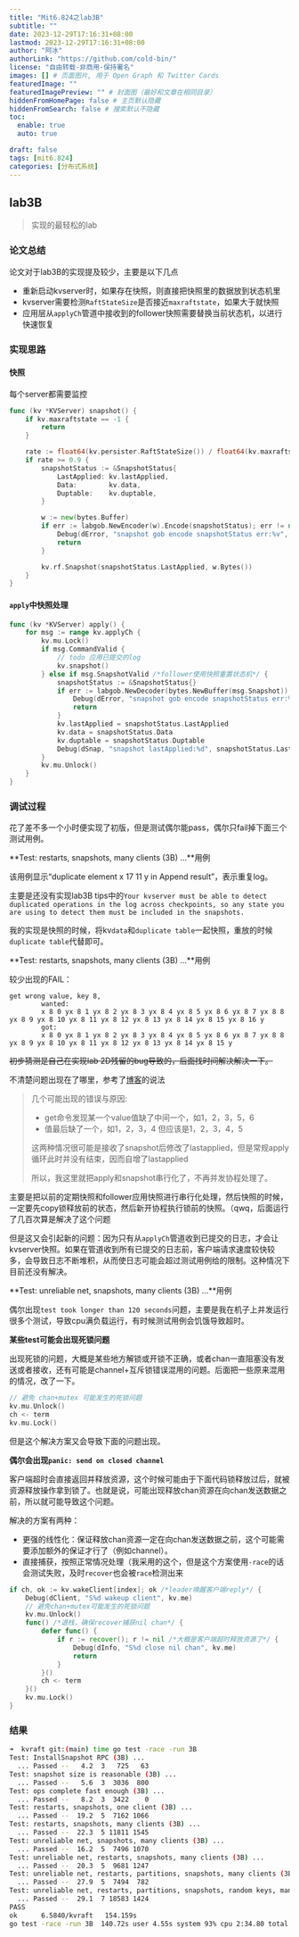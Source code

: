 ```yaml
---
title: "Mit6.824之lab3B"
subtitle: ""
date: 2023-12-29T17:16:31+08:00
lastmod: 2023-12-29T17:16:31+08:00
author: "阿冰"
authorLink: "https://github.com/cold-bin/"
license: "自由转载-非商用-保持署名"
images: [] # 页面图片, 用于 Open Graph 和 Twitter Cards
featuredImage: ""
featuredImagePreview: "" # 封面图（最好和文章在相同目录）
hiddenFromHomePage: false # 主页默认隐藏
hiddenFromSearch: false # 搜索默认不隐藏
toc:
  enable: true
  auto: true

draft: false
tags: [mit6.824]
categories: [分布式系统]
---
```


## lab3B

> 实现的最轻松的lab

### 论文总结

论文对于lab3B的实现提及较少，主要是以下几点

- 重新启动kvserver时，如果存在快照，则直接把快照里的数据放到状态机里
- kvserver需要检测`RaftStateSize`是否接近`maxraftstate`，如果大于就快照
- 应用层从`applyCh`管道中接收到的follower快照需要替换当前状态机，以进行快速恢复

### 实现思路

#### 快照

 每个server都需要监控

```go
func (kv *KVServer) snapshot() {
	if kv.maxraftstate == -1 {
		return
	}

	rate := float64(kv.persister.RaftStateSize()) / float64(kv.maxraftstate)
	if rate >= 0.9 {
		snapshotStatus := &SnapshotStatus{
			LastApplied: kv.lastApplied,
			Data:        kv.data,
			Duptable:    kv.duptable,
		}

        w := new(bytes.Buffer)
        if err := labgob.NewEncoder(w).Encode(snapshotStatus); err != nil {
            Debug(dError, "snapshot gob encode snapshotStatus err:%v", err)
            return
        }

        kv.rf.Snapshot(snapshotStatus.LastApplied, w.Bytes())
	}
}
```

#### `apply`中快照处理

```go
func (kv *KVServer) apply() {
	for msg := range kv.applyCh {
		kv.mu.Lock()
		if msg.CommandValid {
            // todo 应用已提交的log
            kv.snapshot()
		} else if msg.SnapshotValid /*follower使用快照重置状态机*/ {
			snapshotStatus := &SnapshotStatus{}
			if err := labgob.NewDecoder(bytes.NewBuffer(msg.Snapshot)).Decode(snapshotStatus); err != nil {
				Debug(dError, "snapshot gob encode snapshotStatus err:%v", err)
				return
			}
			kv.lastApplied = snapshotStatus.LastApplied
			kv.data = snapshotStatus.Data
			kv.duptable = snapshotStatus.Duptable
			Debug(dSnap, "snapshot lastApplied:%d", snapshotStatus.LastApplied)
		}
		kv.mu.Unlock()
	}
}
```

### 调试过程

花了差不多一个小时便实现了初版，但是测试偶尔能pass，偶尔只fail掉下面三个测试用例。

**Test: restarts, snapshots, many clients (3B) ...**用例

该用例显示“duplicate element x 17 11 y in Append result”，表示重复log。

主要是还没有实现lab3B tips中的`Your kvserver must be able to detect duplicated operations in the log across checkpoints, so any state you are using to detect them must be included in the snapshots.`

我的实现是快照的时候，将kv`data`和`duplicate table`一起快照，重放的时候`duplicate table`代替即可。

**Test: restarts, snapshots, many clients (3B) ...**用例

较少出现的FAIL：

```
get wrong value, key 8, 
        wanted:
        x 8 0 yx 8 1 yx 8 2 yx 8 3 yx 8 4 yx 8 5 yx 8 6 yx 8 7 yx 8 8 yx 8 9 yx 8 10 yx 8 11 yx 8 12 yx 8 13 yx 8 14 yx 8 15 yx 8 16 y
        got:
        x 8 0 yx 8 1 yx 8 2 yx 8 3 yx 8 4 yx 8 5 yx 8 6 yx 8 7 yx 8 8 yx 8 9 yx 8 10 yx 8 11 yx 8 12 yx 8 13 yx 8 14 yx 8 15 y
```

~~初步猜测是自己在实现lab 2D残留的bug导致的，后面找时间解决解决一下。~~

不清楚问题出现在了哪里，参考了[博客](https://blog.csdn.net/qq_41703198/article/details/127272977)的说法

> 几个可能出现的错误与原因: 
>
> - get命令发现某一个value值缺了中间一个，如1，2，3，5，6
> - 值最后缺了一个，如1，2，3，4 但应该是1，2，3，4，5
>
> 这两种情况很可能是接收了snapshot后修改了lastapplied，但是常规apply循环此时并没有结束，因而自增了lastapplied
>
> 所以，我这里就把apply和snapshot串行化了，不再并发协程处理了。

主要是把以前的定期快照和follower应用快照进行串行化处理，然后快照的时候，一定要先copy锁释放前的状态，然后新开协程执行锁前的快照。（qwq，后面运行了几百次算是解决了这个问题

但是这又会引起新的问题：因为只有从`applyCh`管道收到已提交的日志，才会让kvserver快照。如果在管道收到所有已提交的日志前，客户端请求速度较快较多，会导致日志不断堆积，从而使日志可能会超过测试用例给的限制。这种情况下目前还没有解决。

**Test: unreliable net, snapshots, many clients (3B) ...**用例

偶尔出现`test took longer than 120 seconds`问题，主要是我在机子上并发运行很多个测试，导致cpu满负载运行，有时候测试用例会饥饿导致超时。

**某些test可能会出现死锁问题**

出现死锁的问题，大概是某些地方解锁或开锁不正确，或者chan一直阻塞没有发送或者接收，还有可能是channel+互斥锁错误混用的问题。后面把一些原来混用的情况，改了一下。

```go
// 避免 chan+mutex 可能发生的死锁问题
kv.mu.Unlock()
ch <- term
kv.mu.Lock()
```

但是这个解决方案又会导致下面的问题出现。

**偶尔会出现`panic: send on closed channel`**

客户端超时会直接返回并释放资源，这个时候可能由于下面代码锁释放过后，就被资源释放操作拿到锁了。也就是说，可能出现释放chan资源在向chan发送数据之前，所以就可能导致这个问题。

解决的方案有两种：

- 更强的线性化：保证释放chan资源一定在向chan发送数据之前，这个可能需要添加额外的保证才行了（例如channel）。
- 直接捕获，按照正常情况处理（我采用的这个，但是这个方案使用`-race`的话会测试失败，及时`recover`也会被`race`检测出来

```go
if ch, ok := kv.wakeClient[index]; ok /*leader唤醒客户端reply*/ {
    Debug(dClient, "S%d wakeup client", kv.me)
    // 避免chan+mutex可能发生的死锁问题
    kv.mu.Unlock()
    func() /*退栈，确保recover捕获nil chan*/ {
        defer func() {
            if r := recover(); r != nil /*大概是客户端超时释放资源了*/ {
                Debug(dInfo, "S%d close nil chan", kv.me)
                return
            }
        }()
        ch <- term
    }()
    kv.mu.Lock()
}
```

### 结果

```bash
➜  kvraft git:(main) time go test -race -run 3B
Test: InstallSnapshot RPC (3B) ...
  ... Passed --   4.2  3   725   63
Test: snapshot size is reasonable (3B) ...
  ... Passed --   5.6  3  3036  800
Test: ops complete fast enough (3B) ...
  ... Passed --   8.2  3  3422    0
Test: restarts, snapshots, one client (3B) ...
  ... Passed --  19.2  5  7162 1066
Test: restarts, snapshots, many clients (3B) ...
  ... Passed --  22.3  5 11811 1545
Test: unreliable net, snapshots, many clients (3B) ...
  ... Passed --  16.2  5  7496 1070
Test: unreliable net, restarts, snapshots, many clients (3B) ...
  ... Passed --  20.3  5  9681 1247
Test: unreliable net, restarts, partitions, snapshots, many clients (3B) ...
  ... Passed --  27.9  5  7494  782
Test: unreliable net, restarts, partitions, snapshots, random keys, many clients (3B) ...
  ... Passed --  29.1  7 18583 1424
PASS
ok      6.5840/kvraft   154.159s
go test -race -run 3B  140.72s user 4.55s system 93% cpu 2:34.80 total
```
